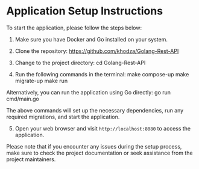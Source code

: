 # Application Setup Instructions

To start the application, please follow the steps below:

1. Make sure you have Docker and Go installed on your system.

2. Clone the repository:
   https://github.com/khodza/Golang-Rest-API

3. Change to the project directory:
   cd Golang-Rest-API

4. Run the following commands in the terminal:
   make compose-up
   make migrate-up
   make run

Alternatively, you can run the application using Go directly:
go run cmd/main.go

The above commands will set up the necessary dependencies, run any required migrations, and start the application.

5. Open your web browser and visit `http://localhost:8080` to access the application.

Please note that if you encounter any issues during the setup process, make sure to check the project documentation or seek assistance from the project maintainers.
